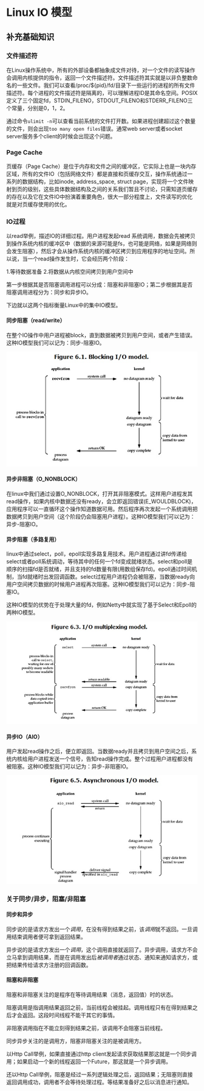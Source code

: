 # Linux IO 模型

## 补充基础知识

### 文件描述符

在Linux操作系统中，所有的外部设备都抽象成文件对待，对一个文件的读写操作会调用内核提供的指令，返回一个文件描述符。文件描述符其实就是以非负整数命名的一些文件。我们可以查看/proc/${pid}/fd/目录下一些运行的进程的所有文件描述符。每个进程的文件描述符是隔离的，可以理解进程ID是其命名空间。POSIX定义了三个固定fd，STDIN_FILENO，STDOUT_FILENO和STDERR_FILENO三个常量，分别是0，1，2。

通过命令`ulimit -n`可以查看当前系统的文件打开数。如果进程创建超过这个数量的文件，则会出现`too many open files`错误。通常web server或者socket server服务多个client的时候会出现这个问题。

### Page Cache

页缓存（Page Cache）是位于内存和文件之间的缓冲区，它实际上也是一块内存区域，所有的文件IO（包括网络文件）都是直接和页缓存交互，操作系统通过一系列的数据结构，比如inode, address_space, struct page，实现将一个文件映射到页的级别，这些具体数据结构及之间的关系我们暂且不讨论，只需知道页缓存的存在以及它在文件IO中扮演着重要角色，很大一部分程度上，文件读写的优化就是对页缓存使用的优化。

### IO过程

以read举例，描述IO的详细过程。用户进程发起read 系统调用，数据会先被拷贝到操作系统内核的缓冲区中（数据的来源可能是fs，也可能是网络，如果是网络则会发生阻塞），然后才会从操作系统内核的缓冲区拷贝到应用程序的地址空间。所以说，当一个read操作发生时，它会经历两个阶段：

1.等待数据准备
2.将数据从内核空间拷贝到用户空间中

第一步根据其是否阻塞调用进程可以分成：阻塞和非阻塞IO；第二步根据其是否阻塞调用进程分为：同步和异步IO。

下边就以这两个指标衡量Linux中的集中IO模型。

#### 同步阻塞（read/write）

在整个IO操作中用户进程被block，直到数据被拷贝到用户空间，或者产生错误。这种IO模型我们可以记为：同步-阻塞IO。

![blocking-io-model](../images/blocking-io-model.png)

#### 异步非阻塞（O_NONBLOCK）

在linux中我们通过设置O_NONBLOCK，打开其非阻塞模式。这样用户进程发其read操作，如果内核中数据还没有ready，会立即返回错误(E_WOULDBLOCK)，应用程序可以一直循环这个操作知道数据可用。然后程序再次发起一个系统调用把数据拷贝到用户空间（这个阶段仍会阻塞用户进程）。这种IO模型我们可以记为：异步-阻塞IO。

#### 异步阻塞（多路复用）

linux中通过select，poll，epoll实现多路复用技术。用户进程通过讲fd传递给select或者poll系统调动，等待其中的任何一个fd变成就绪状态。select和poll是顺序的扫描fd是否就绪，并且支持的fd数量有限(用数组保存fd)。epoll通过时间机制，当fd就绪时出发回调函数。select过程用户进程仍会被阻塞，当数据ready向用户空间拷贝数据的时候用户进程再次阻塞。这种IO模型我们可以记为：同步-阻塞IO。

这种IO模型的优势在于处理大量的fd，例如Netty中就实现了基于Select和Epoll的两种IO模型。

![multiplexing-io-model](../images/multiplexing-model.png)

#### 异步IO（AIO）

用户发起read操作之后，便立即返回。当数据ready并且拷贝到用户空间之后，系统内核给用户进程发送一个信号，告知read操作完成。整个过程用户进程都没有被阻塞。这种IO模型我们可以记为：异步-非阻塞IO。

![asynchronous-io-model](../images/asynchronous-io-model.png)

### 关于同步/异步，阻塞/非阻塞

#### 同步和异步

同步说的是请求方发出一个*调用*，在没有得到结果之前，该*调用*就不返回。一旦调用结束调用者便可拿到返回结果。

异步说的是请求方发出一个*调用*，这个调用直接就返回了。异步调用，请求方不会立马拿到调用结果，而是在调用发出后*被调用者*通过状态、通知来通知请求方，或把结果传给请求方注册的回调函数。

#### 阻塞和非阻塞

阻塞和非阻塞关注的是程序在等待调用结果（消息，返回值）时的状态。

阻塞调用是指调用结果返回之前，当前线程会被挂起。调用线程只有在得到结果之后才会返回。这段时间线程不能干其它的事情。

非阻塞调用指在不能立刻得到结果之前，该调用不会阻塞当前线程。

同步异步关注的是调用方，阻塞非阻塞关注的是被调用方。

以Http Call举例，如果直接通过http client发起请求获取结果那这就是一个同步调用；如果启动一个新的线程返回一个Future，那这就是一个异步调用。

还以Http Call举例，阻塞是经过一系列逻辑处理之后，返回结果；无阻塞则直接返回调用成功，调用者不会等待处理过程。等结果准备好之后以消息进行通知。